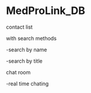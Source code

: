 # MedProLink_DB

contact list 

with search methods

-search by name

-search by title

chat room

-real time chating
